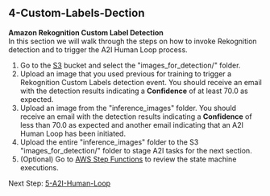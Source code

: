 ## 4-Custom-Labels-Dection

**Amazon Rekognition Custom Label Detection**  
In this section we will walk through the steps on how to invoke Rekognition detection and to trigger the A2I Human Loop process.

1. Go to the [S3](https://s3.console.aws.amazon.com/s3/home) bucket and select the "images_for_detection/" folder.
2. Upload an image that you used previous for training to trigger a Rekognition Custom Labels detection event. You should receive an email with the detection results indicating a **Confidence** of at least 70.0 as expected.
3. Upload an image from the "inference_images" folder. You should receive an email with the detection results indicating a **Confidence** of less than 70.0 as expected and another email indicating that an A2I Human Loop has been initiated.
4. Upload the entire "inference_images" folder to the S3 "images_for_detection/" folder to stage A2I tasks for the next section.
5. (Optional) Go to [AWS Step Functions](https://console.aws.amazon.com/states/) to review the state machine executions.

Next Step: [5-A2I-Human-Loop](../5-A2I-Human-Loop/)
